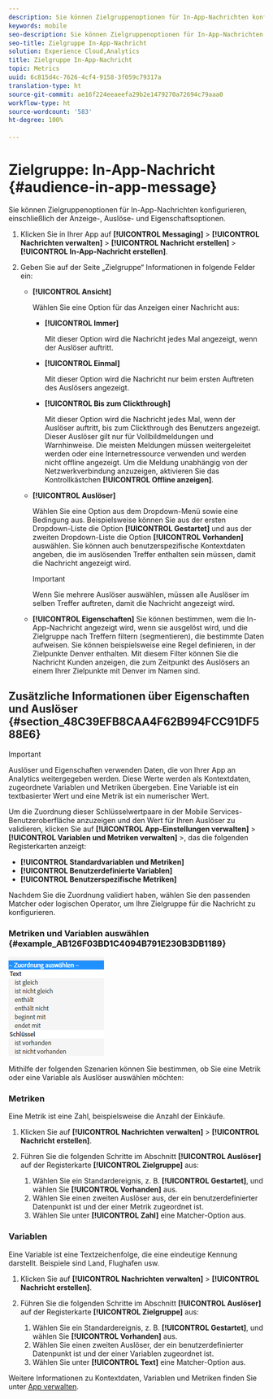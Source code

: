 ```yaml
---
description: Sie können Zielgruppenoptionen für In-App-Nachrichten konfigurieren, einschließlich der Anzeige-, Auslöse- und Eigenschaftsoptionen.
keywords: mobile
seo-description: Sie können Zielgruppenoptionen für In-App-Nachrichten konfigurieren, einschließlich der Anzeige-, Auslöse- und Eigenschaftsoptionen.
seo-title: Zielgruppe In-App-Nachricht
solution: Experience Cloud,Analytics
title: Zielgruppe In-App-Nachricht
topic: Metrics
uuid: 6c815d4c-7626-4cf4-9158-3f059c79317a
translation-type: ht
source-git-commit: ae16f224eeaeefa29b2e1479270a72694c79aaa0
workflow-type: ht
source-wordcount: '583'
ht-degree: 100%

---
```



# Zielgruppe: In-App-Nachricht {#audience-in-app-message}

Sie können Zielgruppenoptionen für In-App-Nachrichten konfigurieren, einschließlich der Anzeige-, Auslöse- und Eigenschaftsoptionen.

1. Klicken Sie in Ihrer App auf **[!UICONTROL Messaging]** > **[!UICONTROL Nachrichten verwalten]** > **[!UICONTROL Nachricht erstellen]** > **[!UICONTROL In-App-Nachricht erstellen]**.
1. Geben Sie auf der Seite „Zielgruppe“ Informationen in folgende Felder ein:

   * **[!UICONTROL Ansicht]**

      Wählen Sie eine Option für das Anzeigen einer Nachricht aus:

      * **[!UICONTROL Immer]**

         Mit dieser Option wird die Nachricht jedes Mal angezeigt, wenn der Auslöser auftritt.

      * **[!UICONTROL Einmal]**

         Mit dieser Option wird die Nachricht nur beim ersten Auftreten des Auslösers angezeigt.

      * **[!UICONTROL Bis zum Clickthrough]**

         Mit dieser Option wird die Nachricht jedes Mal, wenn der Auslöser auftritt, bis zum Clickthrough des Benutzers angezeigt. Dieser Auslöser gilt nur für Vollbildmeldungen und Warnhinweise. Die meisten Meldungen müssen weitergeleitet werden oder eine Internetressource verwenden und werden nicht offline angezeigt. Um die Meldung unabhängig von der Netzwerkverbindung anzuzeigen, aktivieren Sie das Kontrollkästchen **[!UICONTROL Offline anzeigen]**.
   * **[!UICONTROL Auslöser]**

      Wählen Sie eine Option aus dem Dropdown-Menü sowie eine Bedingung aus. Beispielsweise können Sie aus der ersten Dropdown-Liste die Option **[!UICONTROL Gestartet]** und aus der zweiten Dropdown-Liste die Option **[!UICONTROL Vorhanden]** auswählen. Sie können auch benutzerspezifische Kontextdaten angeben, die im auslösenden Treffer enthalten sein müssen, damit die Nachricht angezeigt wird.

      >[!IMPORTANT]
      >
      >Wenn Sie mehrere Auslöser auswählen, müssen alle Auslöser im selben Treffer auftreten, damit die Nachricht angezeigt wird.

   * **[!UICONTROL Eigenschaften]**
Sie können bestimmen, wem die In-App-Nachricht angezeigt wird, wenn sie ausgelöst wird, und die Zielgruppe nach Treffern filtern (segmentieren), die bestimmte Daten aufweisen. Sie können beispielsweise eine Regel definieren, in der Zielpunkte Denver enthalten. Mit diesem Filter können Sie die Nachricht Kunden anzeigen, die zum Zeitpunkt des Auslösers an einem Ihrer Zielpunkte mit Denver im Namen sind.



## Zusätzliche Informationen über Eigenschaften und Auslöser {#section_48C39EFB8CAA4F62B994FCC91DF588E6}

>[!IMPORTANT]
>
>Auslöser und Eigenschaften verwenden Daten, die von Ihrer App an Analytics weitergegeben werden. Diese Werte werden als Kontextdaten, zugeordnete Variablen und Metriken übergeben. Eine Variable ist ein textbasierter Wert und eine Metrik ist ein numerischer Wert.

Um die Zuordnung dieser Schlüsselwertpaare in der Mobile Services-Benutzeroberfläche anzuzeigen und den Wert für Ihren Auslöser zu validieren, klicken Sie auf **[!UICONTROL App-Einstellungen verwalten]** > **[!UICONTROL Variablen und Metriken verwalten]** >, das die folgenden Registerkarten anzeigt:

* **[!UICONTROL Standardvariablen und Metriken]**
* **[!UICONTROL Benutzerdefinierte Variablen]**
* **[!UICONTROL Benutzerspezifische Metriken]**

Nachdem Sie die Zuordnung validiert haben, wählen Sie den passenden Matcher oder logischen Operator, um Ihre Zielgruppe für die Nachricht zu konfigurieren.

### Metriken und Variablen auswählen {#example_AB126F03BD1C4094B791E230B3DB1189}

![Auslöseoptionen](assets/custom_trigger_matcher_options.png)

Mithilfe der folgenden Szenarien können Sie bestimmen, ob Sie eine Metrik oder eine Variable als Auslöser auswählen möchten:

### Metriken

Eine Metrik ist eine Zahl, beispielsweise die Anzahl der Einkäufe.

1. Klicken Sie auf **[!UICONTROL Nachrichten verwalten]** > **[!UICONTROL Nachricht erstellen]**.
1. Führen Sie die folgenden Schritte im Abschnitt **[!UICONTROL Auslöser]** auf der Registerkarte **[!UICONTROL Zielgruppe]** aus:

   1. Wählen Sie ein Standardereignis, z. B. **[!UICONTROL Gestartet]**, und wählen Sie **[!UICONTROL Vorhanden]** aus.
   1. Wählen Sie einen zweiten Auslöser aus, der ein benutzerdefinierter Datenpunkt ist und der einer Metrik zugeordnet ist.
   1. Wählen Sie unter **[!UICONTROL Zahl]** eine Matcher-Option aus.

### Variablen

Eine Variable ist eine Textzeichenfolge, die eine eindeutige Kennung darstellt. Beispiele sind Land, Flughafen usw.

1. Klicken Sie auf **[!UICONTROL Nachrichten verwalten]** > **[!UICONTROL Nachricht erstellen]**.
1. Führen Sie die folgenden Schritte im Abschnitt **[!UICONTROL Auslöser]** auf der Registerkarte **[!UICONTROL Zielgruppe]** aus:

   1. Wählen Sie ein Standardereignis, z. B. **[!UICONTROL Gestartet]**, und wählen Sie **[!UICONTROL Vorhanden]** aus.
   1. Wählen Sie einen zweiten Auslöser, der ein benutzerdefinierter Datenpunkt ist und der einer Variablen zugeordnet ist.
   1. Wählen Sie unter **[!UICONTROL Text]** eine Matcher-Option aus.

Weitere Informationen zu Kontextdaten, Variablen und Metriken finden Sie unter [App verwalten](/help/using/manage-apps/manage-apps.md).
